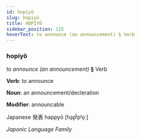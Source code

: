 ```yaml
---
id: hopiyö
slug: hopiyö
title: HOPİYÖ
sidebar_position: 115
hoverText: to announce (an announcement) § Verb
---
```


### hopiyö

*to announce (an announcement)* **§** Verb

**Verb**: to announce

**Noun**: an announcement/decleration

**Modifier**: announcable

Japanese 発表 happyō [ha̠p̚ʲpʲo̞ː]

*Japonic Language Family*